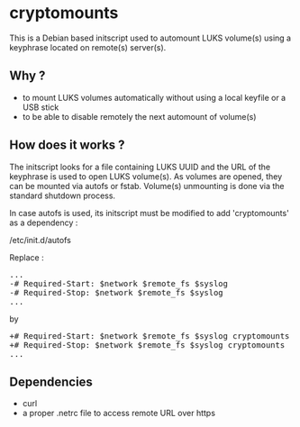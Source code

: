 # cryptomounts

This is a Debian based initscript used to automount LUKS volume(s) using
a keyphrase located on remote(s) server(s).

## Why ?

- to mount LUKS volumes automatically without using a local keyfile or a USB
  stick
- to be able to disable remotely the next automount of volume(s)

## How does it works ?

The initscript looks for a file containing LUKS UUID and the URL of the
keyphrase is used to open LUKS volume(s). As volumes are opened, they can be
mounted via autofs or fstab. Volume(s) unmounting is done via the standard
shutdown process.

In case autofs is used, its initscript must be modified to add 'cryptomounts'
as a dependency :

/etc/init.d/autofs

Replace :
<pre>
...
-# Required-Start: $network $remote_fs $syslog
-# Required-Stop: $network $remote_fs $syslog
...
</pre>

by

<pre>
+# Required-Start: $network $remote_fs $syslog cryptomounts
+# Required-Stop: $network $remote_fs $syslog cryptomounts
...
</pre>

## Dependencies

- curl
- a proper .netrc file to access remote URL over https
